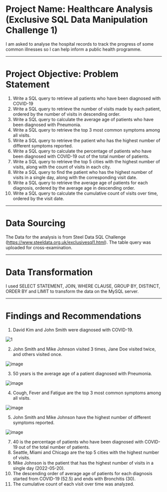 # Project Name: Healthcare Analysis (Exclusive SQL Data Manipulation Challenge 1)
I am asked to analyse the hospital records to track the progress of some common illnesses so I can help inform a public health programme.

----
# Project Objective: Problem Statement
1. Write a SQL query to retrieve all patients who have been diagnosed with COVID-19
2. Write a SQL query to retrieve the number of visits made by each patient, ordered by the number of visits in descending order.
3. Write a SQL query to calculate the average age of patients who have been diagnosed with Pneumonia.
4. Write a SQL query to retrieve the top 3 most common symptoms among all visits.
5. Write a SQL query to retrieve the patient who has the highest number of different symptoms reported.
6. Write a SQL query to calculate the percentage of patients who have been diagnosed with COVID-19 out of the total number of patients.
7. Write a SQL query to retrieve the top 5 cities with the highest number of visits, along with the count of visits in each city.
8. Write a SQL query to find the patient who has the highest number of visits in a single day, along with the corresponding visit date.
9. Write a SQL query to retrieve the average age of patients for each diagnosis, ordered by the average age in descending order.
10. Write a SQL query to calculate the cumulative count of visits over time, ordered by the visit date.


----
# Data Sourcing
The Data for the analysis is from Steel Data SQL Challenge (https://www.steeldata.org.uk/exclusivesql1.html). The table query was uploaded for cross-examination. 



----
# Data Transformation
I used SELECT STATEMENT, JOIN, WHERE CLAUSE, GROUP BY, DISTINCT, ORDER BY and LIMIT to transform the data on the MySQL server.


----
# Findings and Recommendations
1. David Kim and John Smith were diagnosed with COVID-19.

![1](https://github.com/Dhazkid1997/SQL-DML-Challenge-1/assets/116466737/b7db01fa-af29-4de7-ac19-720ab113df08)

2. John Smith and Mike Johnson visited 3 times, Jane Doe visited twice, and others visited once.

![image](https://github.com/Dhazkid1997/SQL-DML-Challenge-1/assets/116466737/752873b0-2af4-4efe-86b3-e71b1657a7c2)

3. 50 years is the average age of a patient diagnosed with Pneumonia.

![image](https://github.com/Dhazkid1997/SQL-DML-Challenge-1/assets/116466737/6518332e-1ef4-4373-bb70-fba8f219bfa2)

4. Cough, Fever and Fatigue are the top 3 most common symptoms among all visits.

  ![image](https://github.com/Dhazkid1997/SQL-DML-Challenge-1/assets/116466737/7689c252-d72c-4d02-9331-8ba2278929f4)

5. John Smith and Mike Johnson have the highest number of different symptoms reported.

![image](https://github.com/Dhazkid1997/SQL-DML-Challenge-1/assets/116466737/e8b5957f-1b2d-4561-b89b-ef8b0a45f4eb)

7. 40 is the percentage of patients who have been diagnosed with COVID-19 out of the total number of patients.
8. Seattle, Miami and Chicago are the top 5 cities with the highest number of visits.
9. Mike Johnson is the patient that has the highest number of visits in a single day (2022-05-20).
10. The descending order of average age of patients for each diagnosis started from COVID-19 (52.5) and ends with Bronchitis (30).
11. The cumulative count of each visit over time was analyzed.
